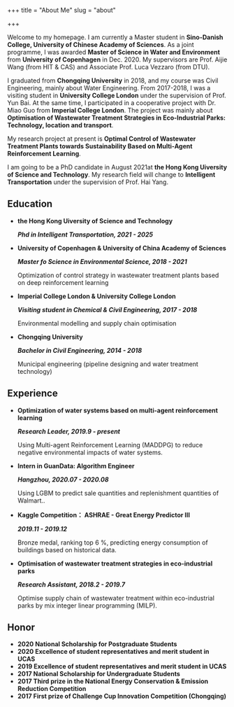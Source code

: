 +++
title = "About Me"
slug = "about"

+++

Welcome to my homepage. I am currently a Master student in **Sino-Danish College, University of Chinese Academy of Sciences**. As a joint programme, I was awarded **Master of Science in Water and Environment** from **University of Copenhagen** in Dec. 2020. My supervisors are Prof. Aijie Wang (from HIT & CAS) and Associate Prof. Luca Vezzaro (from DTU).

I graduated from **Chongqing University** in 2018, and my course was Civil Engineering, mainly about Water Engineering. From 2017-2018, I was a visiting student in **University College London** under the supervision of Prof. Yun Bai. At the same time, I participated in a cooperative project with Dr. Miao Guo from **Imperial College London**. The project was mainly about **Optimisation of Wastewater Treatment Strategies in Eco-Industrial Parks: Technology, location and transport**.

My research project at present is **Optimal Control of Wastewater Treatment Plants towards Sustainability Based on Multi-Agent Reinforcement Learning**. 

I am going to be a PhD candidate in August 2021at **the Hong Kong Uiversity of Science and Technology**. My research field will change to **Intelligent Transportation** under the supervision of Prof. Hai Yang.

## Education

- **the Hong Kong Uiversity of Science and Technology**

  ***Phd in Intelligent Transportation, 2021 - 2025***

- **University of Copenhagen & University of China Academy of Sciences**

  ***Master fo Science in Environmental Science, 2018 - 2021***

  Optimization of control strategy in wastewater treatment plants based on deep reinforcement learning

- **Imperial College London & University College London**

  ***Visiting student in Chemical & Civil Engineering, 2017 - 2018***

  Environmental modelling and supply chain optimisation

- **Chongqing University**

  ***Bachelor in Civil Engineering, 2014 - 2018***

  Municipal engineering (pipeline designing and water treatment technology)

## Experience

- **Optimization of water systems based on multi-agent reinforcement learning**

  ***Research Leader, 2019.9 - present***

  Using Multi-agent Reinforcement Learning (MADDPG) to reduce negative environmental impacts of water systems.

- **Intern in GuanData: Algorithm Engineer**

  ***Hangzhou, 2020.07 - 2020.08***

  Using LGBM to predict sale quantities and replenishment quantities of Walmart..

- **Kaggle Competition： ASHRAE - Great Energy Predictor III**

  ***2019.11 - 2019.12***

  Bronze medal, ranking top 6 %, predicting energy consumption of buildings based on historical data.

- **Optimisation of wastewater treatment strategies in eco-industrial parks**

  ***Research Assistant, 2018.2 - 2019.7***

  Optimise supply chain of wastewater treatment within eco-industrial parks by mix integer linear programming (MILP).

## Honor

- **2020 National Scholarship for Postgraduate Students**
- **2020 Excellence of student representatives and merit student in UCAS**
- **2019 Excellence of student representatives and merit student in UCAS**
- **2017 National Scholarship for Undergraduate Students**
- **2017 Third prize in the National Energy Conservation & Emission Reduction Competition**
- **2017 First prize of Challenge Cup Innovation Competition (Chongqing)**

